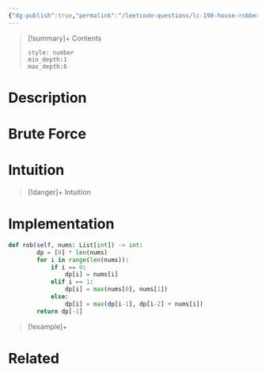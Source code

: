 ```yaml
---
{"dg-publish":true,"permalink":"/leetcode-questions/lc-198-house-robber/","title":"LC 198. House Robber","tags":["lc-medium","dp"]}
---
```



>[!summary]+ Contents
>```toc
>style: number
>min_depth:1
>max_depth:6
>```

# Description

# Brute Force
# Intuition

>[!danger]+ Intuition

# Implementation
```python
def rob(self, nums: List[int]) -> int:
        dp = [0] * len(nums)
        for i in range(len(nums)):
            if i == 0:
                dp[i] = nums[i]
            elif i == 1:
                dp[i] = max(nums[0], nums[1])
            else:
                dp[i] = max(dp[i-1], dp[i-2] + nums[i])
        return dp[-1]
```

>[!example]+ 


# Related
